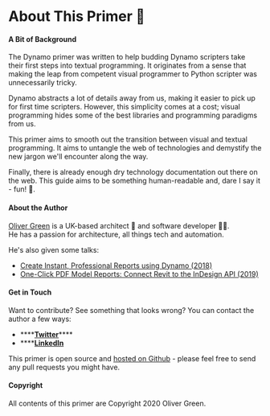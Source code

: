 # About This Primer 👋

#### A Bit of Background

The Dynamo primer was written to help budding Dynamo scripters take their first steps into textual programming. It originates from a sense that making the leap from competent visual programmer to Python scripter was unnecessarily tricky. 

Dynamo abstracts a lot of details away from us, making it easier to pick up for first time scripters. However, this simplicity comes at a cost; visual programming hides some of the best libraries and programming paradigms from us.

This primer aims to smooth out the transition between visual and textual programming. It aims to untangle the web of technologies and demystify the new jargon we'll encounter along the way.   
  
Finally, there is already enough dry technology documentation out there on the web. This guide aims to be something human-readable and, dare I say it - fun! 🦄.

#### About the Author

[Oliver Green](https://twitter.com/Oliver_E_Green) is a UK-based architect 🏡 and software developer 👨‍💻.  
He has a passion for architecture, all things tech and automation.

He's also given some talks:

* [Create Instant, Professional Reports using Dynamo \(2018\)](https://www.autodesk.com/autodesk-university/class/Create-Instant-Professional-Reports-Using-Dynamo-2018)
* [One-Click PDF Model Reports: Connect Revit to the InDesign API \(2019\)](https://www.autodesk.com/autodesk-university/class/One-Click-PDF-Model-Reports-Connect-Revit-InDesign-API-2019)

#### Get in Touch

Want to contribute? See something that looks wrong? You can contact the author a few ways:

* \*\*\*\*[**Twitter**](https://twitter.com/Oliver_E_Green)\*\*\*\*
* \*\*\*\*[**LinkedIn**](https://www.linkedin.com/in/oliver-green/)

This primer is open source and [hosted on Github](http://www.github.com/OliverEGreen/DynamoPythonPrimer) - please feel free to send any pull requests you might have.

#### Copyright

All contents of this primer are Copyright 2020 Oliver Green.

